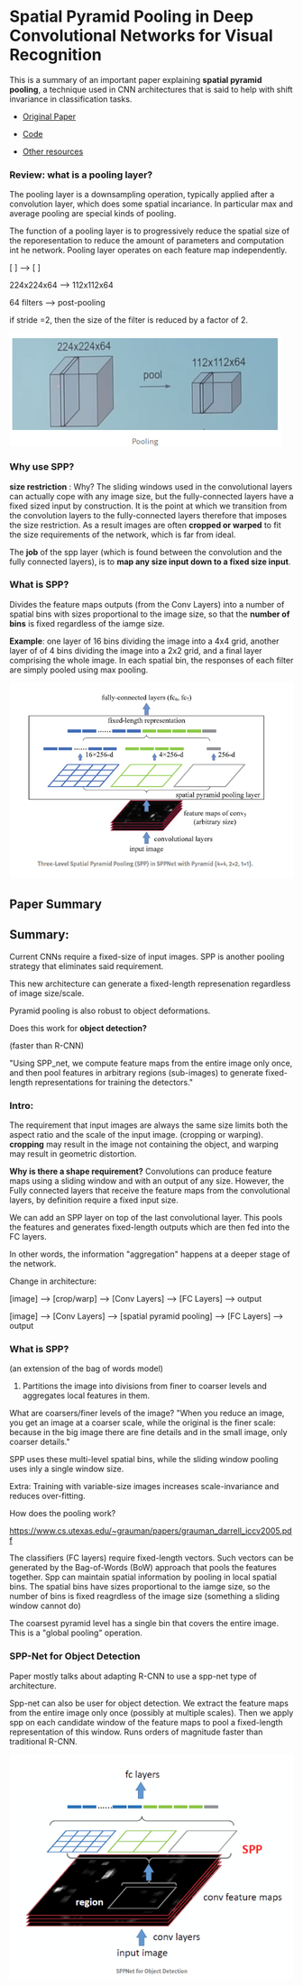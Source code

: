# Spatial Pyramid Pooling in Deep Convolutional Networks for Visual Recognition

This is a summary of an important paper explaining **spatial pyramid pooling**, a technique used in CNN architectures that is said to help with shift invariance in classification tasks. 

- [Original Paper](https://arxiv.org/pdf/1406.4729.pdf)


- [Code](https://gist.github.com/yardstick17/22c02363c5e04763373b588f1a3bceeb)


- [Other resources](https://medium.com/coinmonks/review-sppnet-1st-runner-up-object-detection-2nd-runner-up-image-classification-in-ilsvrc-906da3753679)


### Review: what is a pooling layer?

The pooling layer is a downsampling operation, typically applied after a convolution layer, which does some spatial incariance. In particular max and average pooling are special kinds of pooling. 

The function of a pooling layer is to progressively reduce the spatial size of the reporesentation to reduce the amount of parameters and computation int he network. Pooling layer operates on each feature map independently. 

[ ]                      -->       [ ]

224x224x64               -->       112x112x64  

64 filters               -->       post-pooling 


if stride =2, then the size of the filter is reduced by a factor of 2. 

![Pooling layer](/images/pooling_img.png "Pooling")


### Why use SPP?

**size restriction** : Why? The sliding windows used in the convolutional layers can actually cope with any image size, but the fully-connected layers have a fixed sized input by construction. It is the point at which we transition from the convolution layers to the fully-connected layers therefore that imposes the size restriction. As a result images are often **cropped or warped** to fit the size requirements of the network, which is far from ideal.

The **job** of the spp layer (which is found between the convolution and the fully connected layers), is to **map any size input down to a fixed size input**.



### What is SPP?

Divides the feature maps outputs (from the Conv Layers) into a number of spatial bins with sizes proportional to the image size, so that the **number of bins** is fixed regardless of the iamge size. 

**Example**: one layer of 16 bins dividing the image into a 4x4 grid, another layer of of 4 bins dividing the image into a 2x2 grid, and a final layer comprising the whole image. In each spatial bin, the responses of each filter are simply pooled using max pooling. 

![Pooling layer2](/images/vanilla_spp.png "Spp")

## Paper Summary

## Summary:

Current CNNs require a fixed-size of input images. SPP is another pooling strategy that eliminates said requirement. 

This new architecture can generate a fixed-length represenation regardless of image size/scale.

Pyramid pooling is also robust to object deformations. 

Does this work for **object detection?**

(faster than R-CNN)

"Using SPP_net, we compute feature maps from the entire image only once, and then pool features in arbitrary regions (sub-images) to generate fixed-length representations for training the detectors."



### Intro:

The requirement that input images are always the same size limits both the aspect ratio and the scale of the input image. (cropping or warping). **cropping** may result in the image not containing the object, and warping may result in geometric distortion. 

**Why is there a shape requirement?** Convolutions can produce feature maps using a sliding window and with an output of any size. However, the Fully connected layers that receive the feature maps from the convolutional layers, by definition require a fixed input size. 


We can add an SPP layer on top of the last convolutional layer. This pools the features and generates fixed-length outputs which are then fed into the FC layers.

In other words, the information "aggregation" happens at a deeper stage of the network. 


Change in architecture:

[image] --> [crop/warp] --> [Conv Layers] --> [FC Layers] --> output

[image] --> [Conv Layers] --> [spatial pyramid pooling] --> [FC Layers] --> output

### What is SPP?

(an extension of the bag of words model)

1. Partitions the image into divisions from finer to coarser levels and aggregates local features in them. 

What are coarsers/finer levels of the image?
"When you reduce an image, you get an image at a coarser scale, while the original is the finer scale: because in the big image there are fine details and in the small image, only coarser details."

SPP uses these multi-level spatial bins, while the sliding window pooling uses inly a single window size. 

Extra: Training with variable-size images increases scale-invariance and reduces over-fitting. 

How does the pooling work?

https://www.cs.utexas.edu/~grauman/papers/grauman_darrell_iccv2005.pdf

The classifiers (FC layers) require fixed-length vectors. Such vectors can be generated by the Bag-of-Words (BoW) approach that pools the features together. Spp can maintain spatial information by pooling in local spatial bins. The spatial bins have sizes proportional to the iamge size, so the number of bins is fixed reagrdless of the image size (something a sliding window cannot do)


The coarsest pyramid level has a single bin that covers the entire image. This is a "global pooling" operation.


### SPP-Net for Object Detection

Paper mostly talks about adapting R-CNN to use a spp-net type of architecture.

Spp-net can also be user for object detection. We extract the feature maps from the entire image only once (possibly at multiple scales). Then we apply spp on each candidate window of the feature maps to pool a fixed-length representation of this window. Runs orders of magnitude faster than traditional R-CNN.


![Pooling layer3](/images/ssp_net_objdec.png "Spp in object detection")
